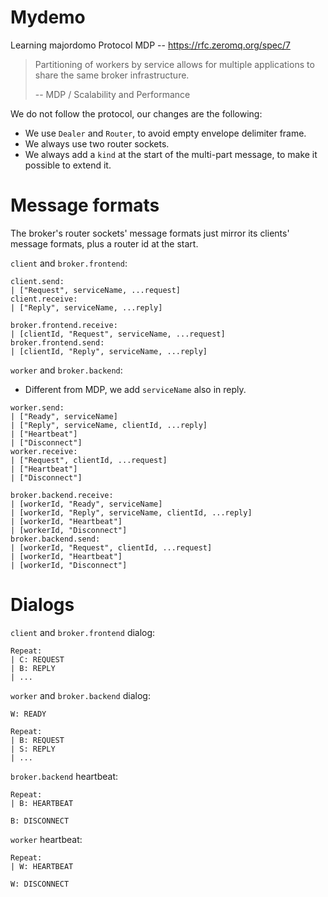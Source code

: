 # Mydemo

Learning majordomo Protocol MDP -- https://rfc.zeromq.org/spec/7

> Partitioning of workers by service allows for multiple applications
> to share the same broker infrastructure.
>
> -- MDP / Scalability and Performance

We do not follow the protocol, our changes are the following:

- We use `Dealer` and `Router`, to avoid empty envelope delimiter frame.
- We always use two router sockets.
- We always add a `kind` at the start of the multi-part message,
  to make it possible to extend it.

# Message formats

The broker's router sockets' message formats
just mirror its clients' message formats,
plus a router id at the start.

`client` and `broker.frontend`:

```
client.send:
| ["Request", serviceName, ...request]
client.receive:
| ["Reply", serviceName, ...reply]

broker.frontend.receive:
| [clientId, "Request", serviceName, ...request]
broker.frontend.send:
| [clientId, "Reply", serviceName, ...reply]
```

`worker` and `broker.backend`:

- Different from MDP, we add `serviceName` also in reply.

```
worker.send:
| ["Ready", serviceName]
| ["Reply", serviceName, clientId, ...reply]
| ["Heartbeat"]
| ["Disconnect"]
worker.receive:
| ["Request", clientId, ...request]
| ["Heartbeat"]
| ["Disconnect"]

broker.backend.receive:
| [workerId, "Ready", serviceName]
| [workerId, "Reply", serviceName, clientId, ...reply]
| [workerId, "Heartbeat"]
| [workerId, "Disconnect"]
broker.backend.send:
| [workerId, "Request", clientId, ...request]
| [workerId, "Heartbeat"]
| [workerId, "Disconnect"]
```

# Dialogs

`client` and `broker.frontend` dialog:

```
Repeat:
| C: REQUEST
| B: REPLY
| ...
```

`worker` and `broker.backend` dialog:

```
W: READY

Repeat:
| B: REQUEST
| S: REPLY
| ...
```

`broker.backend` heartbeat:

```
Repeat:
| B: HEARTBEAT

B: DISCONNECT
```

`worker` heartbeat:

```
Repeat:
| W: HEARTBEAT

W: DISCONNECT
```
